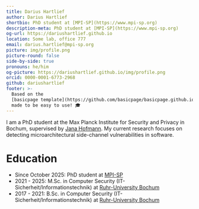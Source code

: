 ```yaml
---
title: Darius Hartlief
author: Darius Hartlief
shortbio: PhD student at [MPI-SP](https://www.mpi-sp.org)
description-meta: PhD student at [MPI-SP](https://www.mpi-sp.org)
og-url: https://dariushartlief.github.io
location: Some lab, office 777
email: darius.hartlief@mpi-sp.org
picture: img/profile.png
picture-round: false
side-by-side: true
pronouns: he/him
og-picture: https://dariushartlief.github.io/img/profile.png
orcid: 0000-0001-6773-2968
github: dariushartlief
footer: >-
  Based on the
  [basicpage template](https://github.com/basicpage/basicpage.github.io),
  made to be easy to use! 🎓
---
```


I am a PhD student at the Max Planck Institute for Security and Privacy in Bochum, supervised by [Jana Hofmann](https://janahofmann.github.io/). My current research focuses on detecting microarchitectural side-channel vulnerabilities in software.

# Education

- Since October 2025: PhD student at [MPI-SP](https://mpi-sp.org)
- 2021 - 2025: M.Sc. in Computer Security (IT-Sicherheit/Informationstechnik) at [Ruhr-University Bochum](https://ruhr-uni-bochum.de/en)
- 2017 - 2021: B.Sc. in Computer Security (IT-Sicherheit/Informationstechnik) at [Ruhr-University Bochum](https://ruhr-uni-bochum.de/en)
